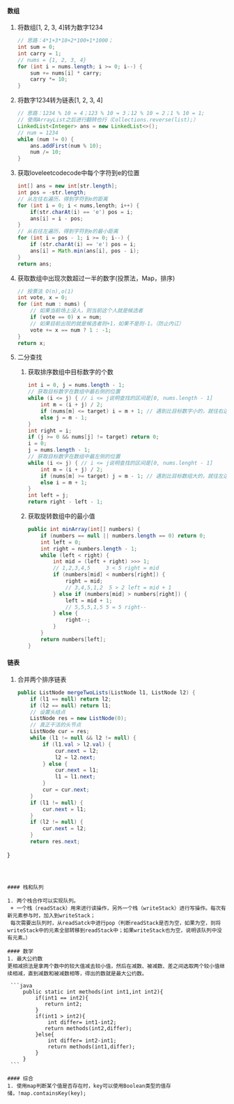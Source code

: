 #### 数组
1. 将数组[1, 2, 3, 4]转为数字1234

    ```java
    // 思路：4*1+3*10+2*100+1*1000；
    int sum = 0;
    int carry = 1;
    // nums = {1, 2, 3, 4}
    for (int i = nums.length; i >= 0; i--) {
        sum += nums[i] * carry;
        carry *= 10;
    }
    ```

2. 将数字1234转为链表[1, 2, 3, 4]

    ```java
    // 思路：1234 % 10 = 4；123 % 10 = 3；12 % 10 = 2；1 % 10 = 1;
    // 使用ArrayList之后进行翻转也行（Collections.reverse(list);）
    LinkedList<Integer> ans = new LinkedList<>();
    // num = 1234
    while (num != 0) {
        ans.addFirst(num % 10);
        num /= 10;
    }
    ```

3. 获取loveleetcodecode中每个字符到e的位置

    ```java
    int[] ans = new int[str.length];
    int pos = -str.length;
    // 从左往右遍历，得到字符到e的距离
    for (int i = 0; i < nums,length; i++) {
        if(str.charAt(i) == 'e') pos = i;
        ans[i] = i - pos;
    }
    // 从右往左遍历，得到字符到e的最小距离
    for (int i = pos - 1; i >= 0; i--) {
        if (str.charAt(i) == 'e') pos = i;
        ans[i] = Math.min(ans[i], pos - i);
    }
    return ans;
    ```

4. 获取数组中出现次数超过一半的数字(投票法，Map，排序)

   ```java
   // 投票法 O(n),o(1)
   int vote, x = 0;
   for (int num : nums) {
       // 如果当前场上没人，则当前这个人就是候选者
       if (vote == 0) x = num;
       // 如果目前出现的就是候选者则+1，如果不是则-1。（防止内讧）
       vote += x == num ? 1 : -1;
   }
   return x;
   ```
5. 二分查找
    1. 获取排序数组中目标数字的个数
        ```java
        int i = 0, j = nums.length - 1;
        // 获取目标数字在数组中最右侧的位置
        while (i <= j) { // i <= j说明查找的区间是[0, nums.length - 1]
            int m = (i + j) / 2;
            if (nums[m] <= target) i = m + 1; // 遇到比目标数字小的，就往右边加
            else j = m - 1;
        }
        int right = i;
        if (j >= 0 && nums[j] != target) return 0;
        i = 0;
        j = nums.length - 1;
        // 获取目标数字在数组中最左侧的位置
        while (i <= j) { // i <= j说明查找的区间是[0, nums.lenght - 1]
            int m = (i + j) / 2;
            if (nums[m] >= target) j = m - 1; // 遇到比目标数组大的，就往左边加
            else i = m + 1;
        }
        int left = j;
        return right - left - 1;
        ```
    
    2. 获取旋转数组中的最小值
    
       ```java
       public int minArray(int[] numbers) {
           if (numbers == null || numbers.length == 0) return 0;
           int left = 0;
           int right = numbers.length - 1;
           while (left < right) {
               int mid = (left + right) >>> 1;
               // 1,2,3,4,5     3 < 5 right = mid
               if (numbers[mid] < numbers[right]) {
                   right = mid;
                   // 3,4,5,1,2  5 > 2 left = mid + 1
               } else if (numbers[mid] > numbers[right]) {
                   left = mid + 1;
                   // 5,5,5,1,5 5 = 5 right--
               } else {
                   right--;
               }
           }
           return numbers[left];
       }
       ```

#### 链表

1. 合并两个排序链表

   ```java
   public ListNode mergeTwoLists(ListNode l1, ListNode l2) {
       if (l1 == null) return l2;
       if (l2 == null) return l1;
       // 设置头结点
       ListNode res = new ListNode(0);
       // 真正干活的头节点
       ListNode cur = res;
       while (l1 != null && l2 != null) {
           if (l1.val > l2.val) {
               cur.next = l2;
               l2 = l2.next;
           } else {
               cur.next = l1;
               l1 = l1.next;
           }
           cur = cur.next;
       }
       if (l1 != null) {
           cur.next = l1;
       }
       if (l2 != null) {
           cur.next = l2;
       }
       return res.next;
}
   ```
   
   

#### 栈和队列

1. 两个栈合作可以实现队列。
    + 一个栈（readStack）用来进行读操作，另外一个栈（writeStack）进行写操作。每次有新元素参与时，加入到writeStack；  
    每次需要出队列时，从readSatck中进行pop（判断readStack是否为空，如果为空，则将writeStack中的元素全部转移到readStack中；如果writeStack也为空，说明该队列中没有元素。）
    
#### 数学
1. 最大公约数  
更相减损法是拿两个数中的较大值减去较小值，然后在减数、被减数、差之间选取两个较小值继续相减，直到减数和被减数相等，得出的数就是最大公约数。

    ```java
        public static int methods(int int1,int int2){
            if(int1 == int2){
               return int2;
            }
            if(int1 > int2){
                int differ= int1-int2;
               return methods(int2,differ);
            }else{
                int differ= int2-int1;
                return methods(int1,differ);
            }
        }
    ```
   
#### 综合
1. 使用map判断某个值是否存在时，key可以使用Boolean类型的值存储，!map.containsKey(key);